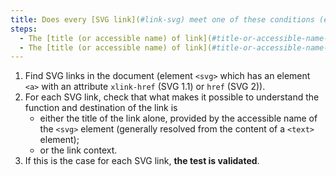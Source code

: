 ```yaml
---
title: Does every [SVG link](#link-svg) meet one of these conditions (excluding special cases)?
steps:
  - The [title (or accessible name) of link](#title-or-accessible-name-of-link) alone makes it possible to understand its function and destination.
  - The [title (or accessible name) of link](#title-or-accessible-name-of-link) added to the [link context](#contexte-du-lien) enables us to understand its function and destination.
---
```


1. Find SVG links in the document (element `<svg>` which has an element `<a>` with an attribute `xlink-href` (SVG 1.1) or `href` (SVG 2)).
2. For each SVG link, check that what makes it possible to understand the function and destination of the link is
   - either the title of the link alone, provided by the accessible name of the `<svg>` element (generally resolved from the content of a `<text>` element);
   - or the link context.
3. If this is the case for each SVG link, **the test is validated**.
